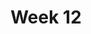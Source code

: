 ---
title: Week 12
days:
  - date: 2022-11-06
    events:
      "**Lecture 30**{: .label .label-lec} [The Chi-square Test for Two-way Tables](https://ph142-ucb.github.io/fa23/src/lec/Lec30_Inference-two-way-tables.pdf) ":
        "Ch. 22"
      "**Data Project**{: .label .label-proj} Data Skills Demonstration Part II (Due 11:59 PM PST)":
  - date: 2022-11-08
    events:
      "**Lecture 31**{: .label .label-lec} Permutation Tests ":
      "**Lab 10**{: .label .label-lab} [Chi Squared Testing](https://publichealth.datahub.berkeley.edu/hub/user-redirect/git-pull?repo=https%3A%2F%2Fgithub.com%2Fph142-ucb%2Fph142-fa23&urlpath=rstudio%2F&branch=main) (Due Nov 10th)":
      "**Homework 9**{: .label .label-hw} [on Datahub](https://publichealth.datahub.berkeley.edu/hub/user-redirect/git-pull?repo=https%3A%2F%2Fgithub.com%2Fph142-ucb%2Fph142-fa23&urlpath=rstudio%2F&branch=main)":

      
  - date: 2022-11-10
    events:
      "**No Class Veterans Day**":
---